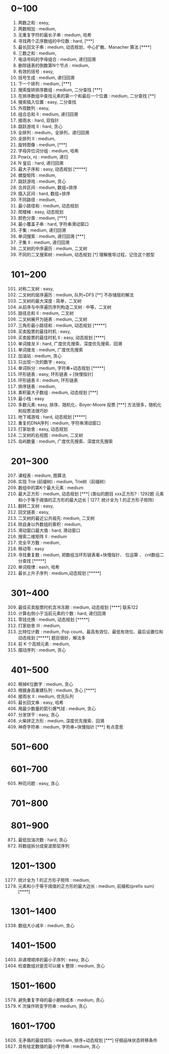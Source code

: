 # 0~100
1. 两数之和 : easy,
2. 两数相加 : medium,
3. 无重复字符的最长子串 : medium, 哈希
4. 寻找两个正序数组的中位数 : hard, [***]
5. 最长回文子串 : medium, 动态规划、中心扩散、Manacher 算法 [****]
15. 三数之和 : medium, 
17. 电话号码的字母组合 : medium, 递归回溯
19. 删除链表的倒数第N个节点 : medium, 
20. 有效的括号 : easy,
22. 括号生成 : medium, 递归回溯
31. 下一个排列 : medium, [***]
33. 搜索旋转排序数组 : medium, 二分查找 [***]
34. 在排序数组中查找元素的第一个和最后一个位置 : medium, 二分查找 [**]
35. 搜索插入位置 : easy, 二分查找
38. 外观数列 : easy, 
40. 组合总和 II : medium, 递归回溯
42. 接雨水 : hard, 双指针
45. 跳跃游戏 II : hard, 贪心
46. 全排列 : medium，全排列，递归回溯
47. 全排列 II : medium, 
48. 旋转图像 : medium, [***]
49. 字母异位词分组 : medium, 哈希
50. Pow(x, n) : medium, 递归
51. N 皇后 : hard, 递归回溯
53. 最大子序和 : easy, 动态规划 [*****]
54. 螺旋矩阵 : medium, 
55. 跳跃游戏 : medium, 贪心
56. 合并区间 : medium, 数组+排序
57. 插入区间 : hard, 数组+排序
62. 不同路径 : medium,
64. 最小路径和 : medium, 动态规划
70. 爬楼梯 : easy, 动态规划
75. 颜色分类 : medium, [***]
76. 最小覆盖子串 : hard, 字符串滑动窗口
78. 子集 : medium, 递归回溯
79. 单词搜索 : medium, 递归回溯 [***]
90. 子集 II : medium, 递归回溯
94. 二叉树的中序遍历 : medium, 二叉树
96. 不同的二叉搜索树 : medium, 动态规划 [*] 理解推导过程，记住这个题型

# 101~200
101. 对称二叉树 : easy,
102. 二叉树的层序遍历 : medium, 队列+DFS [**] 不存储层的解法
104. 二叉树的最大深度 : 简单，二叉树
105. 从前序与中序遍历序列构造二叉树 : 中等，二叉树
113. 路径总和 II : medium, 二叉树
114. 二叉树展开为链表 : medium, 二叉树
120. 三角形最小路径和 : medium, 动态规划 [*****]
121. 买卖股票的最佳时机 : easy,
122. 买卖股票的最佳时机 II : easy, 动态规划 [****]
126. 单词接龙 II : hard, 广度优先搜索、深度优先搜索、回溯
127. 单词接龙 : medium, 广度优先搜索
134. 加油站 : medium, 贪心
136. 只出现一次的数字 : easy,
139. 单词拆分 : medium, 字符串+动态规划 [*****]
142. 环形链表 : easy, 环形链表 + [快慢指针]
142. 环形链表 II : medium, 环形链表
148. 排序链表 : medium,
152. 乘积最大子数组 : medium, 动态规划 [***]
155. 最小栈 : easy
169. 多数元素: easy, 排序、随机化、Boyer-Moore 投票 [***] 方法很多，随机化和投票法很巧妙
174. 地下城游戏 : hard, 动态规划 [*****]
187. 重复的DNA序列 : medium, 字符串滑动窗口
198. 打家劫舍 : easy, 动态规划
199. 二叉树的右视图 : medium, 二叉树
200. 岛屿数量 : medium, 广度优先搜索、深度优先搜索

# 201~300
207. 课程表 : medium, 图算法
208. 实现 Trie (前缀树) : medium, Trie树（前缀树）
215. 数组中的第K个最大元素 : medium
221. 最大正方形 : medium, 动态规划 [***] 
    (类似的题目 xxx正方形? : 1292题 元素和小于等于阈值的正方形的最大边长 | 1277. 统计全为 1 的正方形子矩阵)
226. 翻转二叉树 : easy, 
234. 回文链表 : easy,
236. 二叉树的最近公共祖先: medium, 二叉树
238. 除自身以外数组的乘积 : medium,
239. 滑动窗口最大值 : hard, 滑动窗口
240. 搜索二维矩阵 II : medium
279. 完全平方数 : medium,
283. 移动零 : easy
287. 寻找重复数 : medium, 把数组当环形链表看+快慢指针、 位运算 、 cnt数组二分查找 [*****]
290. 单词规律 : eash, 哈希
300. 最长上升子序列 : medium,动态规划 [*****]

# 301~400
309. 最佳买卖股票时机含冷冻期 : medium, 动态规划 [****] 联系122
315. 计算右侧小于当前元素的个数 : hard, 递归回溯
322. 零钱兑换 : medium, 动态规划 [*****]
337. 打家劫舍 III : medium,
338. 比特位计数 : medium,  Pop count、最高有效位、最低有效位、最后设置位和动态规划 [*****] 题目很妙，解法多
347. 前 K 个高频元素 : medium, 
376. 摆动序列 : medium, 贪心

# 401~500
402. 移掉K位数字 : medium, 贪心
406. 根据身高重建队列 : medium, 贪心 [****]
407. 接雨水 II : medium, 优先队列
409. 最长回文串 : easy, 哈希
452. 用最少数量的箭引爆气球 : medium, 贪心
455. 分发饼干 : easy, 贪心
473. 火柴拼正方形 : medium, 深度优先搜索、回溯
481. 神奇字符串 : medium, 字符串+快慢指针 [***] 有点意思

# 501~600

# 601~700
605. 种花问题 : easy, 贪心

# 701~800

# 801~900
871. 最低加油次数 : hard, 贪心
842. 将数组拆分成斐波那契序列

# 1201~1300
1277. 统计全为 1 的正方形子矩阵 : medium, 
1292. 元素和小于等于阈值的正方形的最大边长 : medium, 前缀和(prefix sum) [****]


# 1301~1400
1338. 数组大小减半 : medium, 贪心


# 1401~1500
1403. 非递增顺序的最小子序列 : easy, 贪心
1497. 检查数组对是否可以被 k 整除 : medium, 贪心


# 1501~1600
1578. 避免重复字母的最小删除成本 : medium, 贪心
1540. K 次操作转变字符串 : medium, 贪心

# 1601~1700
1626. 无矛盾的最佳球队 : medium, 排序+动态规划 [***] 仔细品味状态转移条件
1663. 具有给定数值的最小字符串 : medium, 贪心
